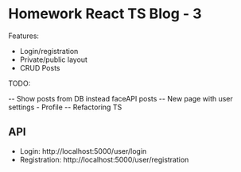 # Homework React TS Blog - 3

Features:

-   Login/registration
-   Private/public layout
-   CRUD Posts

TODO:

-- Show posts from DB instead faceAPI posts
-- New page with user settings - Profile
-- Refactoring TS

## API

-   Login: http://localhost:5000/user/login
-   Registration: http://localhost:5000/user/registration
